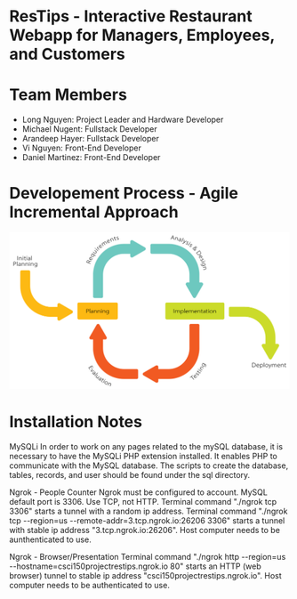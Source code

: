 # ResTips - Interactive Restaurant Webapp for Managers, Employees, and Customers

# Team Members
- Long Nguyen: Project Leader and Hardware Developer
- Michael Nugent: Fullstack Developer
- Arandeep Hayer: Fullstack Developer
- Vi Nguyen: Front-End Developer
- Daniel Martinez: Front-End Developer 

# Developement Process - Agile Incremental Approach
![Incremental Agile](https://github.com/FS-CSCI150-F21/FS-CSCI150-F21-Team1/blob/main/wiki_resources/Iterative_Process_Diagram.svg.png)
# Installation Notes
MySQLi
In order to work on any pages related to the mySQL database, it is necessary to have the MySQLi PHP extension installed.  It enables PHP to communicate with the MySQL database.  The scripts to create the database, tables, records, and user should be found under the sql directory.


Ngrok - People Counter
Ngrok must be configured to account.  MySQL default port is 3306.  Use TCP, not HTTP.
Terminal command "./ngrok tcp 3306" starts a tunnel with a random ip address.
Terminal command "./ngrok tcp --region=us --remote-addr=3.tcp.ngrok.io:26206 3306" starts a tunnel with stable ip address "3.tcp.ngrok.io:26206".  Host computer needs to be aunthenticated to use.

Ngrok - Browser/Presentation
Terminal command "./ngrok http --region=us --hostname=csci150projectrestips.ngrok.io 80" starts an HTTP (web browser) tunnel to stable ip address "csci150projectrestips.ngrok.io".  Host computer needs to be authenticated to use.
